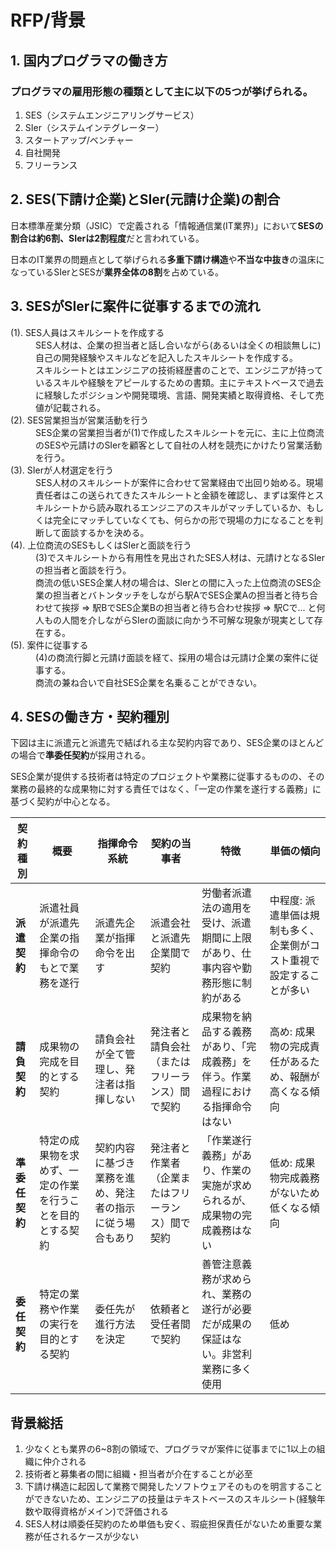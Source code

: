 # RFP/背景

## 1. 国内プログラマの働き方
### プログラマの雇用形態の種類として主に以下の5つが挙げられる。

1. SES（システムエンジニアリングサービス）
2. SIer（システムインテグレーター）
3. スタートアップ/ベンチャー
4. 自社開発
5. フリーランス

## 2. SES(下請け企業)とSIer(元請け企業)の割合

日本標準産業分類（JSIC）で定義される「情報通信業(IT業界)」において**SESの割合は約6割、SIerは2割程度**だと言われている。

日本のIT業界の問題点として挙げられる**多重下請け構造**や**不当な中抜き**の温床になっているSIerとSESが**業界全体の8割**を占めている。

## 3. SESがSIerに案件に従事するまでの流れ

<dl>
  <dt>(1). SES人員はスキルシートを作成する</dt>
  <dd>SES人材は、企業の担当者と話し合いながら(あるいは全くの相談無しに)自己の開発経験やスキルなどを記入したスキルシートを作成する。</dd>
  <dd>スキルシートとはエンジニアの技術経歴書のことで、エンジニアが持っているスキルや経験をアピールするための書類。主にテキストベースで過去に経験したポジションや開発環境、言語、開発実績と取得資格、そして売値が記載される。 </dd>
  
  <dt>(2). SES営業担当が営業活動を行う</dt>
  <dd>SES企業の営業担当者が(1)で作成したスキルシートを元に、主に上位商流のSESや元請けのSIerを顧客として自社の人材を競売にかけたり営業活動を行う。</dd>
    
  <dt>(3). SIerが人材選定を行う</dt>
  <dd>SES人材のスキルシートが案件に合わせて営業経由で出回り始める。現場責任者はこの送られてきたスキルシートと金額を確認し、まずは案件とスキルシートから読み取れるエンジニアのスキルがマッチしているか、もしくは完全にマッチしていなくても、何らかの形で現場の力になることを判断して面談するかを決める。</dd>
  
  <dt>(4). 上位商流のSESもしくはSIerと面談を行う</dt>
  <dd>(3)でスキルシートから有用性を見出されたSES人材は、元請けとなるSIerの担当者と面談を行う。</dd>
  <dd>商流の低いSES企業人材の場合は、SIerとの間に入った上位商流のSES企業の担当者とバトンタッチをしながら駅AでSES企業Aの担当者と待ち合わせて挨拶 => 駅BでSES企業Bの担当者と待ち合わせ挨拶 => 駅Cで... と何人もの人間を介しながらSIerの面談に向かう不可解な現象が現実として存在する。</dd>

  <dt>(5). 案件に従事する</dt>
  <dd>(4)の商流行脚と元請け面談を経て、採用の場合は元請け企業の案件に従事する。</dd>
  <dd>商流の兼ね合いで自社SES企業を名乗ることができない。</dd>
</dl>

## 4. SESの働き方・契約種別

下図は主に派遣元と派遣先で結ばれる主な契約内容であり、SES企業のほとんどの場合で**準委任契約**が採用される。

SES企業が提供する技術者は特定のプロジェクトや業務に従事するものの、その業務の最終的な成果物に対する責任ではなく、「一定の作業を遂行する義務」に基づく契約が中心となる。


| 契約種別      | 概要                                                         | 指揮命令系統                                   | 契約の当事者                       | 特徴 | 単価の傾向 |
|---------------|--------------------------------------------------------------|------------------------------------------------|------------------------------------|------|------------|
| **派遣契約**  | 派遣社員が派遣先企業の指揮命令のもとで業務を遂行            | 派遣先企業が指揮命令を出す                     | 派遣会社と派遣先企業間で契約       | 労働者派遣法の適用を受け、派遣期間に上限があり、仕事内容や勤務形態に制約がある | 中程度: 派遣単価は規制も多く、企業側がコスト重視で設定することが多い |
| **請負契約**  | 成果物の完成を目的とする契約                                  | 請負会社が全て管理し、発注者は指揮しない       | 発注者と請負会社（またはフリーランス）間で契約 | 成果物を納品する義務があり、「完成義務」を伴う。作業過程における指揮命令はない | 高め: 成果物の完成責任があるため、報酬が高くなる傾向 |
| **準委任契約**| 特定の成果物を求めず、一定の作業を行うことを目的とする契約   | 契約内容に基づき業務を進め、発注者の指示に従う場合もあり | 発注者と作業者（企業またはフリーランス）間で契約 | 「作業遂行義務」があり、作業の実施が求められるが、成果物の完成義務はない | 低め: 成果物完成義務がないため低くなる傾向 |
| **委任契約**  | 特定の業務や作業の実行を目的とする契約                       | 委任先が進行方法を決定                         | 依頼者と受任者間で契約             | 善管注意義務が求められ、業務の遂行が必要だが成果の保証はない。非営利業務に多く使用 | 低め |



## 背景総括
1.  少なくとも業界の6~8割の領域で、プログラマが案件に従事までに1以上の組織に仲介される
2.  技術者と募集者の間に組織・担当者が介在することが必至
3.  下請け構造に起因して業務で開発したソフトウェアそのものを明言することができないため、エンジニアの技量はテキストベースのスキルシート(経験年数や取得資格がメイン)で評価される
4.  SES人材は順委任契約のため単価も安く、瑕疵担保責任がないため重要な業務が任されるケースが少ない

